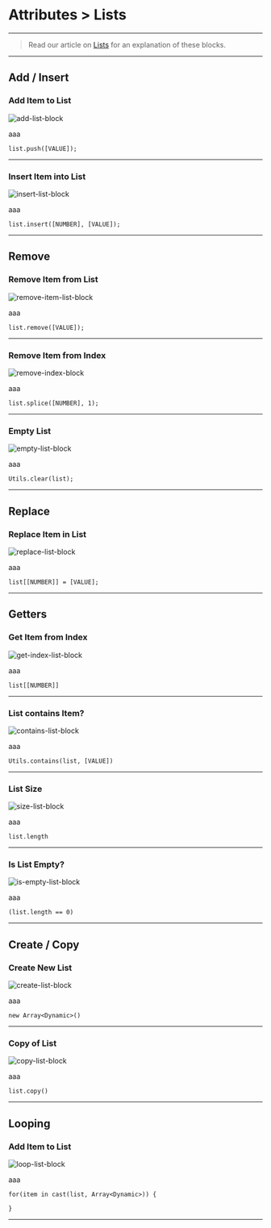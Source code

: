 # Attributes > Lists

***

> Read our article on [Lists](http://www.stencyl.com/help/view/lists/) for an explanation of these blocks.

***

## Add / Insert

### Add Item to List

![add-list-block](http://static.stencyl.com/pedia2/block-images/5%20-%20Attributes/3%20-%20Lists/add-list.png)

aaa

```
list.push([VALUE]);
```

***

### Insert Item into List

![insert-list-block](http://static.stencyl.com/pedia2/block-images/5%20-%20Attributes/3%20-%20Lists/insert-list.png)

aaa

```
list.insert([NUMBER], [VALUE]);
```

***

## Remove

### Remove Item from List

![remove-item-list-block](http://static.stencyl.com/pedia2/block-images/5%20-%20Attributes/3%20-%20Lists/remove-item.png)

aaa

```
list.remove([VALUE]);
```

***

### Remove Item from Index

![remove-index-block](http://static.stencyl.com/pedia2/block-images/5%20-%20Attributes/3%20-%20Lists/remove-index.png)

aaa

```
list.splice([NUMBER], 1);
```

***

### Empty List

![empty-list-block](http://static.stencyl.com/pedia2/block-images/5%20-%20Attributes/3%20-%20Lists/clear-list.png)

aaa

```
Utils.clear(list);
```

***

## Replace

### Replace Item in List

![replace-list-block](http://static.stencyl.com/pedia2/block-images/5%20-%20Attributes/3%20-%20Lists/replace-list.png)

aaa

```
list[[NUMBER]] = [VALUE];
```

***

## Getters

### Get Item from Index

![get-index-list-block](http://static.stencyl.com/pedia2/block-images/5%20-%20Attributes/3%20-%20Lists/get-item.png)

aaa

```
list[[NUMBER]]
```

***

### List contains Item?

![contains-list-block](http://static.stencyl.com/pedia2/block-images/5%20-%20Attributes/3%20-%20Lists/contains-item.png)

aaa

```
Utils.contains(list, [VALUE])
```

***

### List Size

![size-list-block](http://static.stencyl.com/pedia2/block-images/5%20-%20Attributes/3%20-%20Lists/length-list.png)

aaa

```
list.length
```

***

### Is List Empty?

![is-empty-list-block](http://static.stencyl.com/pedia2/block-images/5%20-%20Attributes/3%20-%20Lists/is-empty.png)

aaa

```
(list.length == 0)
```

***

## Create / Copy

### Create New List

![create-list-block](http://static.stencyl.com/pedia2/block-images/5%20-%20Attributes/3%20-%20Lists/create-list.png)

aaa

```
new Array<Dynamic>()
```

***

### Copy of List

![copy-list-block](http://static.stencyl.com/pedia2/block-images/5%20-%20Attributes/3%20-%20Lists/copy-list.png)

aaa

```
list.copy()
```

***

## Looping

### Add Item to List

![loop-list-block](http://static.stencyl.com/pedia2/block-images/5%20-%20Attributes/3%20-%20Lists/for-each.png)

aaa

```
for(item in cast(list, Array<Dynamic>)) {
	
}
```

***
